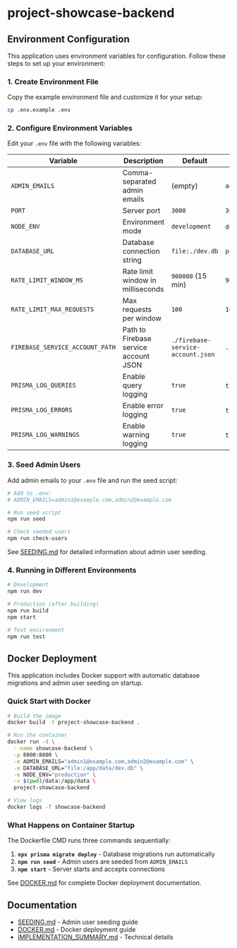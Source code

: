 # project-showcase-backend

## Environment Configuration

This application uses environment variables for configuration. Follow these steps to set up your environment:

### 1. Create Environment File

Copy the example environment file and customize it for your setup:

```bash
cp .env.example .env
```

### 2. Configure Environment Variables

Edit your `.env` file with the following variables:

| Variable                        | Description                           | Default                           | Example                                    |
| ------------------------------- | ------------------------------------- | --------------------------------- | ------------------------------------------ |
| `ADMIN_EMAILS`                  | Comma-separated admin emails          | (empty)                           | `admin1@example.com,admin2@example.com`    |
| `PORT`                          | Server port                           | `3000`                            | `3000`                                     |
| `NODE_ENV`                      | Environment mode                      | `development`                     | `development`, `production`, `test`        |
| `DATABASE_URL`                  | Database connection string            | `file:./dev.db`                   | `postgresql://user:pass@localhost:5432/db` |
| `RATE_LIMIT_WINDOW_MS`          | Rate limit window in milliseconds     | `900000` (15 min)                 | `900000`                                   |
| `RATE_LIMIT_MAX_REQUESTS`       | Max requests per window               | `100`                             | `100`                                      |
| `FIREBASE_SERVICE_ACCOUNT_PATH` | Path to Firebase service account JSON | `./firebase-service-account.json` | `./config/firebase.json`                   |
| `PRISMA_LOG_QUERIES`            | Enable query logging                  | `true`                            | `true`, `false`                            |
| `PRISMA_LOG_ERRORS`             | Enable error logging                  | `true`                            | `true`, `false`                            |
| `PRISMA_LOG_WARNINGS`           | Enable warning logging                | `true`                            | `true`, `false`                            |

### 3. Seed Admin Users

Add admin emails to your `.env` file and run the seed script:

```bash
# Add to .env:
# ADMIN_EMAILS=admin1@example.com,admin2@example.com

# Run seed script
npm run seed

# Check seeded users
npm run check-users
```

See [SEEDING.md](./SEEDING.md) for detailed information about admin user seeding.

### 4. Running in Different Environments

```bash
# Development
npm run dev

# Production (after building)
npm run build
npm start

# Test environment
npm run test
```

## Docker Deployment

This application includes Docker support with automatic database migrations and admin user seeding on startup.

### Quick Start with Docker

```bash
# Build the image
docker build -t project-showcase-backend .

# Run the container
docker run -d \
  --name showcase-backend \
  -p 8000:8000 \
  -e ADMIN_EMAILS="admin1@example.com,admin2@example.com" \
  -e DATABASE_URL="file:/app/data/dev.db" \
  -e NODE_ENV="production" \
  -v $(pwd)/data:/app/data \
  project-showcase-backend

# View logs
docker logs -f showcase-backend
```

### What Happens on Container Startup

The Dockerfile CMD runs three commands sequentially:

1. **`npx prisma migrate deploy`** - Database migrations run automatically
2. **`npm run seed`** - Admin users are seeded from `ADMIN_EMAILS`
3. **`npm start`** - Server starts and accepts connections

See [DOCKER.md](./DOCKER.md) for complete Docker deployment documentation.

## Documentation

- [SEEDING.md](./SEEDING.md) - Admin user seeding guide
- [DOCKER.md](./DOCKER.md) - Docker deployment guide
- [IMPLEMENTATION_SUMMARY.md](./IMPLEMENTATION_SUMMARY.md) - Technical details
